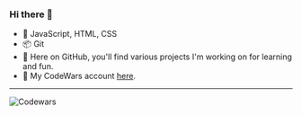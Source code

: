 ### Hi there 👋
- 🚀 JavaScript, HTML, CSS
- 📦 Git
- 🧩 Here on GitHub, you'll find various projects I'm working on for learning and fun.
- 🥇 My CodeWars account [here](https://www.codewars.com/users/DawidRaczek).
---
![Codewars](https://github.r2v.ch/codewars?user=DawidRaczek&stroke=BLUE)

